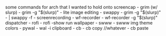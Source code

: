 some commands for arch that I wanted to hold onto
screencap - grim (w/ slurp) - grim -g "$(slurp)" -
lite image editing - swappy - grim -g "$(slurp)" - | swappy -f -
screenrecording - wf-recorder - wf-recorder -g "$(slurp)"
dispatcher - rofi - rofi -show run
wallpaper - swww - swww img <path>
theme colors - pywal - wal -i <path>
clipboard - cb - cb copy <path>/<text>/whatever - cb paste
